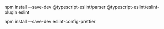 npm install --save-dev @typescript-eslint/parser @typescript-eslint/eslint-plugin eslint

npm install --save-dev eslint-config-prettier